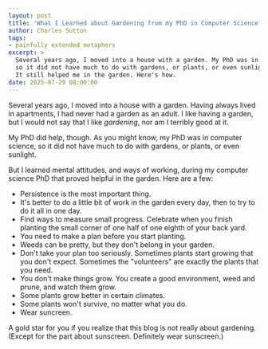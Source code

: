 ```yaml
---
layout: post
title: 'What I Learned about Gardening from my PhD in Computer Science'
author: Charles Sutton
tags: 
- painfully extended metaphors
excerpt: >
  Several years ago, I moved into a house with a garden. My PhD was in computer science,
  so it did not have much to do with gardens, or plants, or even sunlight.
  It still helped me in the garden. Here's how.
date: 2025-07-20 08:00:00
---
```


Several years ago, I moved into a house with a garden.
Having always lived in apartments,
I had never had a garden as an adult.
I like having a garden, but I would not say that I like *gardening*, nor am I terribly good at it.

My PhD did help, though. As you might know, my PhD was in computer science,
so it did not have much to do with gardens, or plants, or even sunlight.

But I learned mental attitudes, and ways of working, during my 
computer science PhD that proved helpful in the garden.
Here are a few:

* Persistence is the most important thing. 
* It's better to do a little bit of work in the garden every day, then to try to do it all in one day.
* Find ways to measure small progress. Celebrate when you finish planting
the small corner of one half of one eighth of your back yard.
* You need to make a plan before you start planting.
* Weeds can be pretty, but they don't belong in your garden. 
* Don't take your plan too seriously. Sometimes plants start growing that you don't expect. Sometimes the "volunteers" are
exactly the plants that you need.
* You don't make things grow. You create a good environment, weed and prune, and watch them grow.
* Some plants grow better in certain climates.
* Some plants won't survive, no matter what you do.
* Wear suncreen.

A gold star for you if you realize that this blog is not really about gardening. 
(Except for the part about sunscreen. Definitely wear sunscreen.)
 